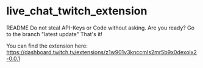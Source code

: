 # live_chat_twitch_extension
README
Do not steal API-Keys or Code without asking.
Are you ready? Go to the branch "latest update"
That's it!

You can find the extension here: https://dashboard.twitch.tv/extensions/z1w901v3knccmls2mr5b9x0dexolx2-0.0.1
